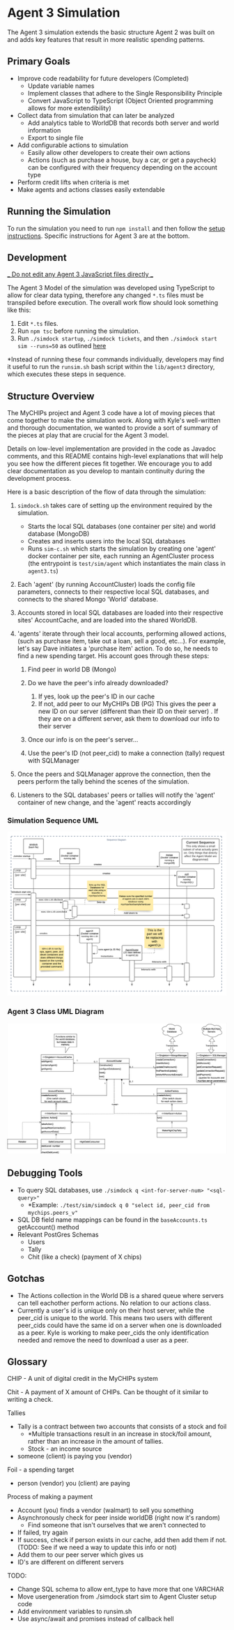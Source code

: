 # Agent 3 Simulation

The Agent 3 simulation extends the basic structure Agent 2 was built on and adds key features that result in more realistic spending patterns.

## Primary Goals

- Improve code readability for future developers (Completed)
  - Update variable names
  - Implement classes that adhere to the Single Responsibility Principle
  - Convert JavaScript to TypeScript (Object Oriented programming allows for more extendibility)
- Collect data from simulation that can later be analyzed
  - Add analytics table to WorldDB that records both server and world information
  - Export to single file
- Add configurable actions to simulation
  - Easily allow other developers to create their own actions
  - Actions (such as purchase a house, buy a car, or get a paycheck) can be configured with their frequency depending on the account type
- Perform credit lifts when criteria is met
- Make agents and actions classes easily extendable

## Running the Simulation

To run the simulation you need to run `npm install` and then follow the [setup instructions](/doc/sim-docker.md). Specific instructions for Agent 3 are at the bottom.

## Development

<ins>_ Do not edit any Agent 3 JavaScript files directly _</ins>

The Agent 3 Model of the simulation was developed using TypeScript to allow for clear data typing, therefore any changed `*.ts` files must be transpiled before execution. The overall work flow should look something like this:

1. Edit `*.ts` files.
2. Run `npm tsc` before running the simulation.
3. Run `./simdock startup`, `./simdock tickets`, and then `./simdock start sim --runs=50` as outlined [here](/doc/sim-docker.md)

\*Instead of running these four commands individually, developers may find it useful to run the `runsim.sh` bash script within the `lib/agent3` directory, which executes these steps in sequence.

## Structure Overview

The MyCHIPs project and Agent 3 code have a lot of moving pieces that come together to make the simulation work. Along with Kyle's well-written and thorough documentation, we wanted to provide a sort of summary of the pieces at play that are crucial for the Agent 3 model.

Details on low-level implementation are provided in the code as Javadoc comments, and this README contains high-level explanations that will help you see how the different pieces fit together. We encourage you to add clear documentation as you develop to mantain continuity during the development process.

Here is a basic description of the flow of data through the simulation:

1. `simdock.sh` takes care of setting up the environment required by the simulation.

   - Starts the local SQL databases (one container per site) and world database (MongoDB)
   - Creates and inserts users into the local SQL databases
   - Runs `sim-c.sh` which starts the simulation by creating one 'agent' docker container per site, each running an AgentCluster process (the entrypoint is `test/sim/agent` which instantiates the main class in `agent3.ts`)

2. Each 'agent' (by running AccountCluster) loads the config file parameters, connects to their respective local SQL databases, and connects to the shared Mongo 'World' database.
3. Accounts stored in local SQL databases are loaded into their respective sites' AccountCache, and are loaded into the shared WorldDB.
4. 'agents' iterate through their local accounts, performing allowed actions, (such as purchase item, take out a loan, sell a good, etc...). For example, let's say Dave initiates a 'purchase item' action. To do so, he needs to find a new spending target. His account goes through these steps:

   1. Find peer in world DB (Mongo)

   2. Do we have the peer's info already downloaded?
      1. If yes, look up the peer's ID in our cache
      2. If not, add peer to our MyCHIPs DB (PG)
         This gives the peer a new ID on our server (different than their ID on their server)
         . If they are on a different server, ask them to download our info to their server
   3. Once our info is on the peer's server...
   4. Use the peer's ID (not peer_cid) to make a connection (tally) request with SQLManager

5. Once the peers and SQLManager approve the connection, then the peers perform the tally behind the scenes of the simulation.

6. Listeners to the SQL databases' peers or tallies will notify the 'agent' container of new change, and the 'agent' reacts accordingly

### Simulation Sequence UML

![Sequence UML](../doc/sequence-UML.png)

### Agent 3 Class UML Diagram

![Agent 3 Class UML](../doc/class-UML.png)

## Debugging Tools

- To query SQL databases, use `./simdock q <int-for-server-num> "<sql-query>"`
  - \*Example: `./test/sim/simdock q 0 "select id, peer_cid from mychips.peers_v"`
- SQL DB field name mappings can be found in the `baseAccounts.ts` getAccount() method
- Relevant PostGres Schemas
  - Users
  - Tally
  - Chit (like a check) (payment of X chips)

## Gotchas

- The Actions collection in the World DB is a shared queue where servers can tell eachother perform actions. No relation to our actions class.
- Currently a user's id is unique only on their host server, while the peer_cid is unique to the world. This means two users with different peer_cids could have the same id on a server when one is downloaded as a peer. Kyle is working to make peer_cids the only identification needed and remove the need to download a user as a peer.

## Glossary

CHIP - A unit of digital credit in the MyCHIPs system

Chit - A payment of X amount of CHIPs. Can be thought of it similar to writing a check.

Tallies

- Tally is a contract between two accounts that consists of a stock and foil
  - \*Multiple transactions result in an increase in stock/foil amount, rather than an increase in the amount of tallies.
  - Stock - an income source
- someone (client) is paying you (vendor)

Foil - a spending target

- person (vendor) you (client) are paying

Process of making a payment

- Account (you) finds a vendor (walmart) to sell you something
- Asynchronously check for peer inside worldDB (right now it's random)
  - Find someone that isn't ourselves that we aren't connected to
- If failed, try again
- If success, check if person exists in our cache, add then add them if not. (TODO: See if we need a way to update this info or not)
- Add them to our peer server which gives us
- ID's are different on different servers

TODO:

- Change SQL schema to allow ent_type to have more that one VARCHAR
- Move usergeneration from ./simdock start sim to Agent Cluster setup code
- Add environment variables to runsim.sh
- Use async/await and promises instead of callback hell
